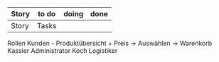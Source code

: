 | Story | to do | doing | done |
| ----- | ----- | ----- | ---- |
| Story | Tasks |       |      |

Rollen
	Kunden - Produktübersicht + Preis -> Auswählen -> Warenkorb
	Kassier
	Administrator
	Koch
	Logistiker
	

